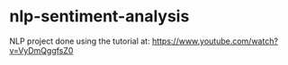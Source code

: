 # nlp-sentiment-analysis
NLP project done using the tutorial at: https://www.youtube.com/watch?v=VyDmQggfsZ0
